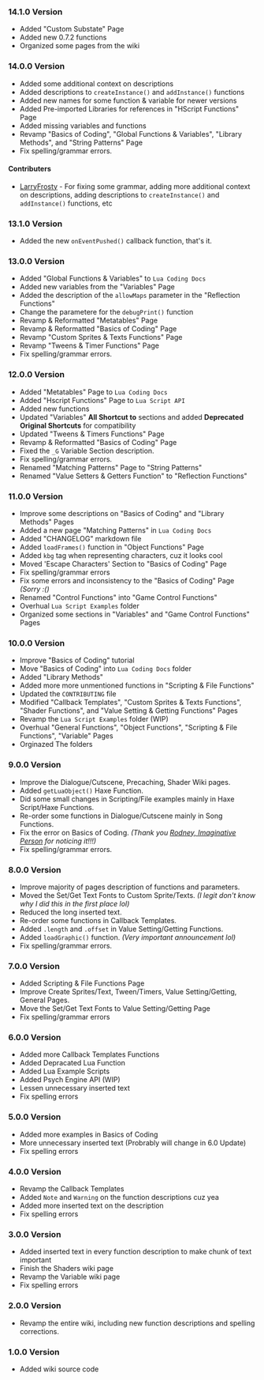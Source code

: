 ### 14.1.0 Version
- Added "Custom Substate" Page
- Added new 0.7.2 functions
- Organized some pages from the wiki

### 14.0.0 Version
- Added some additional context on descriptions
- Added descriptions to `createInstance()` and `addInstance()` functions
- Added new names for some function & variable for newer versions
- Added Pre-imported Libraries for references in "HScript Functions" Page
- Added missing variables and functions
- Revamp "Basics of Coding", "Global Functions & Variables", "Library Methods", and "String Patterns" Page
- Fix spelling/grammar errors.

#### Contributers
- [LarryFrosty](https://github.com/LarryFrosty) - For fixing some grammar, adding more additional context on descriptions, adding descriptions to `createInstance()` and `addInstance()` functions, etc

### 13.1.0 Version
- Added the new `onEventPushed()` callback function, that's it.

### 13.0.0 Version
- Added "Global Functions & Variables" to `Lua Coding Docs`
- Added new variables from the "Variables" Page
- Added the description of the `allowMaps` parameter in the "Reflection Functions"
- Change the parametere for the `debugPrint()` function
- Revamp & Reformatted "Metatables" Page
- Revamp & Reformatted "Basics of Coding" Page
- Revamp "Custom Sprites & Texts Functions" Page
- Revamp "Tweens & Timer Functions" Page
- Fix spelling/grammar errors.

### 12.0.0 Version
- Added "Metatables" Page to `Lua Coding Docs`
- Added "Hscript Functions" Page to `Lua Script API`
- Added new functions
- Updated "Variables" **All Shortcut to** sections and added **Deprecated Original Shortcuts** for compatibility
- Updated "Tweens & Timers Functions" Page
- Revamp & Reformatted "Basics of Coding" Page
- Fixed the `_G` Variable Section description.
- Fix spelling/grammar errors.
- Renamed "Matching Patterns" Page to "String Patterns"
- Renamed "Value Setters & Getters Function" to "Reflection Functions"

### 11.0.0 Version
- Improve some descriptions on "Basics of Coding" and "Library Methods" Pages
- Added a new page "Matching Patterns" in `Lua Coding Docs`
- Added "CHANGELOG" markdown file
- Added `loadFrames()` function in "Object Functions" Page
- Added `kbg` tag when representing characters, cuz it looks cool
- Moved 'Escape Characters' Section to "Basics of Coding" Page
- Fix spelling/grammar errors
- Fix some errors and inconsistency to the "Basics of Coding" Page _(Sorry :()_
- Renamed "Control Functions" into "Game Control Functions"
- Overhual `Lua Script Examples` folder
- Organized some sections in "Variables" and "Game Control Functions" Pages

### 10.0.0 Version
- Improve "Basics of Coding" tutorial
- Move "Basics of Coding" into `Lua Coding Docs` folder
- Added "Library Methods"
- Added more more unmentioned functions in "Scripting & File Functions"
- Updated the `CONTRIBUTING` file
- Modified "Callback Templates", "Custom Sprites & Texts Functions", "Shader Functions", and "Value Setting & Getting Functions" Pages
- Revamp the `Lua Script Examples` folder (WIP)
- Overhual "General Functions", "Object Functions", "Scripting & File Functions", "Variable" Pages
- Orginazed The folders

### 9.0.0 Version
- Improve the Dialogue/Cutscene, Precaching, Shader Wiki pages.
- Added `getLuaObject()` Haxe Function.
- Did some small changes in Scripting/File examples mainly in Haxe Script/Haxe Functions.
- Re-order some functions in Dialogue/Cutscene mainly in Song Functions.
- Fix the error on Basics of Coding. _(Thank you [Rodney, Imaginative Person](https://github.com/RodneyAnImaginativePerson) for noticing it!!!)_
- Fix spelling/grammar errors.

### 8.0.0 Version
- Improve majority of pages description of functions and parameters.
- Moved the Set/Get Text Fonts to Custom Sprite/Texts. _(I legit don't know why I did this in the first place lol)_
- Reduced the long inserted text.
- Re-order some functions in Callback Templates.
- Added `.length` and `.offset` in Value Setting/Getting Functions.
- Added `loadGraphic()` function. _(Very important announcement lol)_
- Fix spelling/grammar errors.

### 7.0.0 Version
- Added Scripting & File Functions Page
- Improve Create Sprites/Text, Tween/Timers, Value Setting/Getting, General Pages.
- Move the Set/Get Text Fonts to Value Setting/Getting Page
- Fix spelling/grammar errors

### 6.0.0 Version
- Added more Callback Templates Functions
- Added Depracated Lua Function
- Added Lua Example Scripts
- Added Psych Engine API (WIP)
- Lessen unnecessary inserted text
- Fix spelling errors

### 5.0.0 Version
- Added more examples in Basics of Coding
- More unnecessary inserted text (Probrably will change in 6.0 Update)
- Fix spelling errors

### 4.0.0 Version
- Revamp the Callback Templates
- Added `Note` and `Warning` on the function descriptions cuz yea 
- Added more inserted text on the description
- Fix spelling errors

### 3.0.0 Version
- Added inserted text in every function description to make chunk of text important
- Finish the Shaders wiki page
- Revamp the Variable wiki page
- Fix spelling errors

### 2.0.0 Version
- Revamp the entire wiki, including new function descriptions and spelling corrections.

### 1.0.0 Version
- Added wiki source code